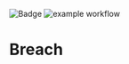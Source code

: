 ![Badge](https://img.shields.io/badge/version-v1.7-blue.svg)
![example workflow](https://github.com/github/docs/actions/workflows/test.yml/badge.svg)

# Breach

